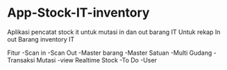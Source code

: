 
# App-Stock-IT-inventory
Aplikasi pencatat stock it untuk mutasi in dan out barang IT
Untuk rekap In out Barang inventory IT

Fitur
-Scan in
-Scan Out
-Master barang
-Master Satuan
-Multi Gudang
-Transaksi Mutasi 
-view Realtime Stock
-To Do
-User
